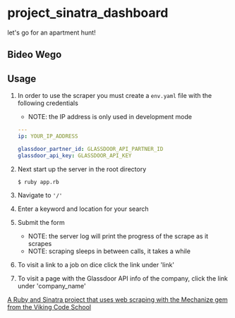 # project_sinatra_dashboard
let's go for an apartment hunt!

## Bideo Wego

## Usage

1. In order to use the scraper you must create a `env.yaml` file with the following credentials
	- NOTE: the IP address is only used in development mode

	```yaml
	---
	ip: YOUR_IP_ADDRESS

	glassdoor_partner_id: GLASSDOOR_API_PARTNER_ID
	glassdoor_api_key: GLASSDOOR_API_KEY
	```

1. Next start up the server in the root directory

	```shell
	$ ruby app.rb
	```

1. Navigate to `'/'`
1. Enter a keyword and location for your search
1. Submit the form
	- NOTE: the server log will print the progress of the scrape as it scrapes
	- NOTE: scraping sleeps in between calls, it takes a while
1. To visit a link to a job on dice click the link under 'link'
1. To visit a page with the Glassdoor API info of the company, click the link under 'company_name'

[A Ruby and Sinatra project that uses web scraping with the Mechanize gem from the Viking Code School](http://www.vikingcodeschool.com)
